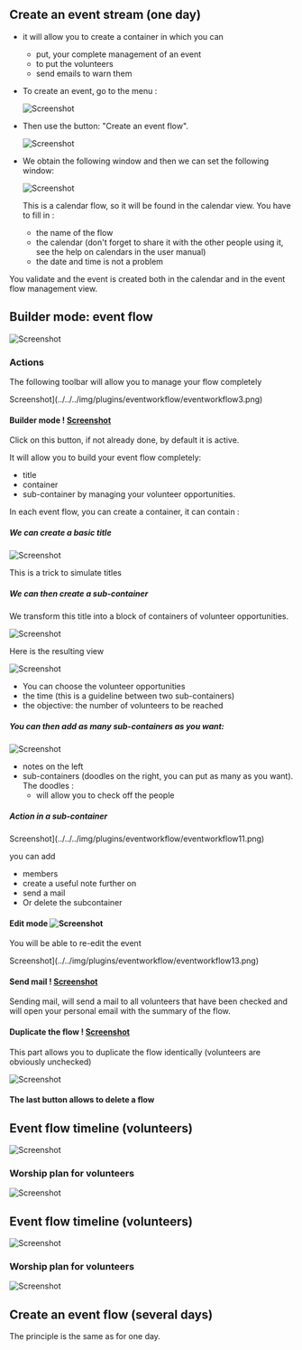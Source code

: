 ## Create an event stream (one day)

- it will allow you to create a container in which you can
    - put, your complete management of an event
    - to put the volunteers
    - send emails to warn them

- To create an event, go to the menu :

  ![Screenshot](../../../img/plugins/eventworkflow/eventworkflow0.png)

- Then use the button: "Create an event flow".

  ![Screenshot](../../../img/plugins/eventworkflow/eventworkflow5.png)

- We obtain the following window and then we can set the following window:

  ![Screenshot](../../../img/plugins/eventworkflow/eventworkflow6.png)

  This is a calendar flow, so it will be found in the calendar view. You have to fill in :

    - the name of the flow
    - the calendar (don't forget to share it with the other people using it, see the help on calendars in the user manual)
    - the date and time is not a problem

You validate and the event is created both in the calendar and in the event flow management view.

## Builder mode: event flow

![Screenshot](../../../img/plugins/eventworkflow/eventworkflow2.png)


### Actions

The following toolbar will allow you to manage your flow completely

Screenshot](../../../img/plugins/eventworkflow/eventworkflow3.png)


#### Builder mode ! [Screenshot](../../../img/plugins/eventworkflow/eventworkflow4.png)

Click on this button, if not already done, by default it is active.

It will allow you to build your event flow completely:
- title
- container
- sub-container by managing your volunteer opportunities.

In each event flow, you can create a container, it can contain :

##### We can create a basic title

![Screenshot](../../../img/plugins/eventworkflow/eventworkflow8.png)

This is a trick to simulate titles

##### We can then create a sub-container

We transform this title into a block of containers of volunteer opportunities.

![Screenshot](../../../img/plugins/eventworkflow/eventworkflow9.png)

Here is the resulting view

![Screenshot](../../../img/plugins/eventworkflow/eventworkflow10.png)

- You can choose the volunteer opportunities
- the time (this is a guideline between two sub-containers)
- the objective: the number of volunteers to be reached

##### You can then add as many sub-containers as you want:

![Screenshot](../../../img/plugins/eventworkflow/eventworkflow7.png)

- notes on the left
- sub-containers (doodles on the right, you can put as many as you want).
  The doodles :
    - will allow you to check off the people

##### Action in a sub-container

Screenshot](../../../img/plugins/eventworkflow/eventworkflow11.png)

you can add

- members
- create a useful note further on
- send a mail
- Or delete the subcontainer

#### Edit mode ![Screenshot](../../../img/plugins/eventworkflow/eventworkflow12.png)

You will be able to re-edit the event

Screenshot](../../img/plugins/eventworkflow/eventworkflow13.png)

#### Send mail ! [Screenshot](../../../img/plugins/eventworkflow/eventworkflow14.png)

Sending mail, will send a mail to all volunteers that have been checked and will open your personal email with the summary of the flow.

#### Duplicate the flow ! [Screenshot](../../../img/plugins/eventworkflow/eventworkflow15.png)

This part allows you to duplicate the flow identically (volunteers are obviously unchecked)

![Screenshot](../../../img/plugins/eventworkflow/eventworkflow16.png)

#### The last button allows to delete a flow


## Event flow timeline (volunteers)

![Screenshot](../../../img/plugins/eventworkflow/eventworkflow17.png)

### Worship plan for volunteers

![Screenshot](../../../img/plugins/eventworkflow/eventworkflow18.png)

## Event flow timeline (volunteers)

![Screenshot](../../../img/plugins/eventworkflow/eventworkflow19.png)

### Worship plan for volunteers

![Screenshot](../../../img/plugins/eventworkflow/eventworkflow20.png)


## Create an event flow (several days)

The principle is the same as for one day.
